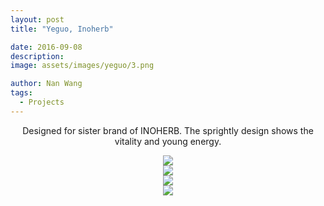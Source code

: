 ```yaml
---
layout: post
title: "Yeguo, Inoherb"

date: 2016-09-08
description:
image: assets/images/yeguo/3.png

author: Nan Wang
tags:
  - Projects
---
```


<div class="section-padding bg-white" align="center">


Designed for sister brand of INOHERB. The sprightly design shows the vitality and young energy.

</div>

<div class="section-padding" align="center">
<img source type="img/png" src="{{ "assets/images/yeguo/1.png" | relative_url }}"/>
</div>

<div class="section-padding" align="center">
<img source type="img/png" src="{{ "assets/images/yeguo/2.png" | relative_url }}"/>
</div>


<div class="section-padding" align="center">
<img source type="img/png" src="{{ "assets/images/yeguo/3.png" | relative_url }}"/>
</div>


<div class="section-padding" align="center">
<img source type="img/png" src="{{ "assets/images/yeguo/4.png" | relative_url }}"/>
</div>

